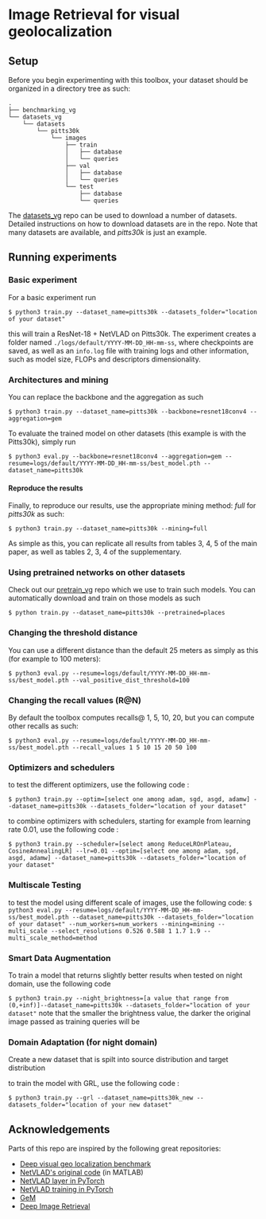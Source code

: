 # Image Retrieval for visual geolocalization 

## Setup
Before you begin experimenting with this toolbox, your dataset should be organized in a directory tree as such:

```
.
├── benchmarking_vg
└── datasets_vg
    └── datasets
        └── pitts30k
            └── images
                ├── train
                │   ├── database
                │   └── queries
                ├── val
                │   ├── database
                │   └── queries
                └── test
                    ├── database
                    └── queries
```
The [datasets_vg](https://github.com/gmberton/datasets_vg) repo can be used to download a number of datasets. Detailed instructions on how to download datasets are in the repo. Note that many datasets are available, and _pitts30k_ is just an example.

## Running experiments
### Basic experiment
For a basic experiment run

`$ python3 train.py --dataset_name=pitts30k --datasets_folder="location of your dataset"`

this will train a ResNet-18 + NetVLAD on Pitts30k.
The experiment creates a folder named `./logs/default/YYYY-MM-DD_HH-mm-ss`, where checkpoints are saved, as well as an `info.log` file with training logs and other information, such as model size, FLOPs and descriptors dimensionality.

### Architectures and mining
You can replace the backbone and the aggregation as such

`$ python3 train.py --dataset_name=pitts30k --backbone=resnet18conv4 --aggregation=gem`


To evaluate the trained model on other datasets (this example is with the Pitts30k), simply run

`$ python3 eval.py --backbone=resnet18conv4 --aggregation=gem --resume=logs/default/YYYY-MM-DD_HH-mm-ss/best_model.pth --dataset_name=pitts30k`

#### Reproduce the results
Finally, to reproduce our results, use the appropriate mining method: _full_ for _pitts30k_ as such:

`$ python3 train.py --dataset_name=pitts30k --mining=full`

As simple as this, you can replicate all results from tables 3, 4, 5 of the main paper, as well as tables 2, 3, 4 of the supplementary.

### Using pretrained networks on other datasets
Check out our [pretrain_vg](https://github.com/rm-wu/pretrain_vg) repo which we use to train such models.
You can automatically download and train on those models as such

`$ python train.py --dataset_name=pitts30k --pretrained=places`

### Changing the threshold distance
You can use a different distance than the default 25 meters as simply as this (for example to 100 meters):

`$ python3 eval.py --resume=logs/default/YYYY-MM-DD_HH-mm-ss/best_model.pth --val_positive_dist_threshold=100`

### Changing the recall values (R@N)
By default the toolbox computes recalls@ 1, 5, 10, 20, but you can compute other recalls as such:

`$ python3 eval.py --resume=logs/default/YYYY-MM-DD_HH-mm-ss/best_model.pth --recall_values 1 5 10 15 20 50 100`

### Optimizers and schedulers 

to test the different optimizers, use the following code :

`$ python3 train.py --optim=[select one among adam, sgd, asgd, adamw] --dataset_name=pitts30k --datasets_folder="location of your dataset"`

to combine optimizers with schedulers, starting for example from learning rate 0.01, use the following code :

`$ python3 train.py --scheduler=[select among ReduceLROnPlateau, CosineAnnealingLR] --lr=0.01 --optim=[select one among adam, sgd, asgd, adamw] --dataset_name=pitts30k --datasets_folder="location of your dataset"`

### Multiscale Testing 

to test the model using different scale of images, use the following code:
`$ python3 eval.py --resume=logs/default/YYYY-MM-DD_HH-mm-ss/best_model.pth --dataset_name=pitts30k --datasets_folder="location of your dataset" --num_workers=num_workers --mining=mining --multi_scale --select_resolutions 0.526 0.588 1 1.7 1.9 --multi_scale_method=method`

### Smart Data Augmentation 

To train a model that returns slightly better results when tested on night domain, use the following code 

`$ python3 train.py --night_brightness=[a value that range from (0,+inf)]--dataset_name=pitts30k --datasets_folder="location of your dataset"`
note that the smaller the brightness value, the darker the original image passed as training queries will be

### Domain Adaptation (for night domain)

Create a new dataset that is spilt into source distribution and target distribution 

to train the model with GRL, use the following code :

`$ python3 train.py --grl --dataset_name=pitts30k_new --datasets_folder="location of your new dataset"`

## Acknowledgements
Parts of this repo are inspired by the following great repositories:
- [Deep visual geo localization benchmark](https://github.com/gmberton/deep-visual-geo-localization-benchmark)
- [NetVLAD's original code](https://github.com/Relja/netvlad) (in MATLAB)
- [NetVLAD layer in PyTorch](https://github.com/lyakaap/NetVLAD-pytorch)
- [NetVLAD training in PyTorch](https://github.com/Nanne/pytorch-NetVlad/)
- [GeM](https://github.com/filipradenovic/cnnimageretrieval-pytorch)
- [Deep Image Retrieval](https://github.com/naver/deep-image-retrieval)




